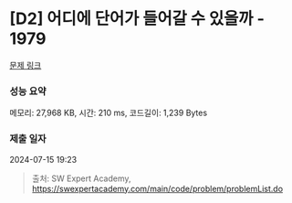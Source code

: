 # [D2] 어디에 단어가 들어갈 수 있을까 - 1979 

[문제 링크](https://swexpertacademy.com/main/code/problem/problemDetail.do?contestProbId=AV5PuPq6AaQDFAUq) 

### 성능 요약

메모리: 27,968 KB, 시간: 210 ms, 코드길이: 1,239 Bytes

### 제출 일자

2024-07-15 19:23



> 출처: SW Expert Academy, https://swexpertacademy.com/main/code/problem/problemList.do